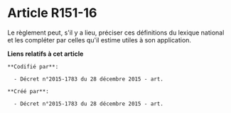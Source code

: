 # Article R151-16

Le règlement peut, s'il y a lieu, préciser ces définitions du lexique national et les compléter par celles qu'il estime
utiles à son application.

**Liens relatifs à cet article**

	**Codifié par**:

	  - Décret n°2015-1783 du 28 décembre 2015 - art.

	**Créé par**:

	  - Décret n°2015-1783 du 28 décembre 2015 - art.
